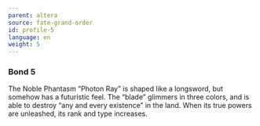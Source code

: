 ```yaml
---
parent: altera
source: fate-grand-order
id: profile-5
language: en
weight: 5
---
```


### Bond 5

The Noble Phantasm “Photon Ray” is shaped like a longsword, but somehow has a futuristic feel.
The “blade” glimmers in three colors, and is able to destroy “any and every existence” in the land.
When its true powers are unleashed, its rank and type increases.
